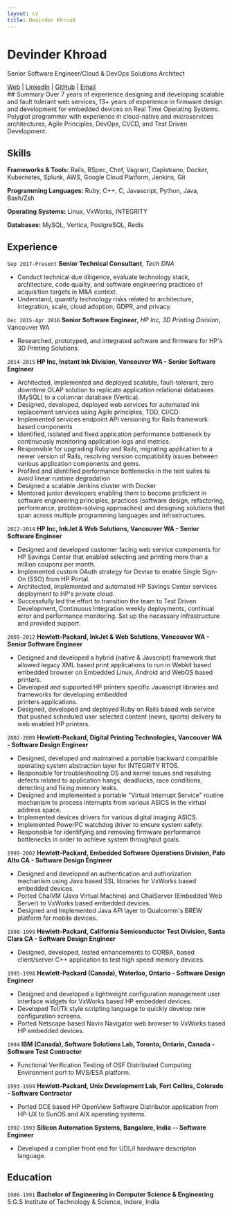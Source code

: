 ```yaml
---
layout: cv
title: Devinder Khroad
---
```


# Devinder Khroad

Senior Software Engineer/Cloud & DevOps Solutions Architect
<div id="webaddress">
<a href="https://dkhroad.github.io">Web</a>
| <a href="https://www.linkedin.com/in/devinderkhroad">LinkedIn</a>
| <a href="https://github.com/dkhroad/">GitHub</a>
| <a href="mailto:khroadd@gmail.com">Email</a>
</div>
## Summary 
Over 7 years of experience designing and developing scalable and fault tolerant 
web services, 13+ years of experience in firmware design and development for embedded devices on Real Time Operating Systems.
Polyglot programmer with experience in cloud-native and microservices architectures, Agile Principles, DevOps, CI/CD, and Test Driven Development. 

## Skills

__Frameworks & Tools:__
Rails, RSpec, Chef, Vagrant, Capistrano, Docker, Kubernetes, Splunk, AWS, Google Cloud Platform, Jenkins, Git

__Programming Languages:__
Ruby, C++, C, Javascript, Python, Java, Bash/Zsh 

__Operating Systems:__
Linux, VxWorks, INTEGRITY 

__Databases:__
MySQL, Vertica, PostgreSQL, Redis

## Experience 
`Sep 2017-Present`
**Senior Technical Consultant**, *Tech DNA*

* Conduct technical due diligence, evaluate technology stack, architecture, code quality, and software
  engineering practices of acquisition targets in M&A context.
* Understand, quantify technology risks related to architecture, integration, scale, cloud adoption, GDPR,
  and privacy.

`Dec 2015-Apr 2016`
__Senior Software Engineer__, *HP Inc, 3D Printing Division*, Vancouver WA

* Researched, prototyped, and integrated software and firmware for HP's 3D Printing Solutions. 


`2014-2015`
__HP Inc, Instant Ink Division, Vancouver WA - Senior Software Engineer__

*  Architected, implemented and deployed scalable, fault-tolerant, zero downtime OLAP solution to replicate
   application relational databases (MySQL) to a columnar database (Vertica).
*  Designed, developed, deployed web services for automated ink replacement services using Agile principles, TDD, CI/CD. 
*  Implemented services endpoint API versioning for Rails framework based components
*  Identified, isolated and fixed application performance bottleneck by continuously monitoring application
   logs and metrics. 
*  Responsible for upgrading Ruby and Rails, migrating application to a newer version of Rails, resolving version compatibility
   issues between various application components and gems.
*  Profiled and identified performance bottlenecks in the test suites to avoid linear runtime degradation  
*  Designed a scalable Jenkins cluster with Docker 
*  Mentored junior developers enabling them to become proficient in software engineering principles, practices
   (software design, refactoring, performance, problem-solving approaches) and designing solutions that span across
   multiple programming languages and infrastructures. 
   
`2012-2014`
__HP Inc, InkJet & Web Solutions, Vancouver WA - Senior Software Engineer__

* Designed and developed customer facing web service components for HP Savings Center that enabled selecting and printing 
  more than a million coupons per month.
* Implemented custom OAuth strategy for Devise to enable Single Sign-On (SSO) from HP Portal.
* Architected, implemented and automated HP Savings Center services deployment to HP's private cloud. 
* Successfully led the effort to transition the team to Test Driven Development, Continuous Integration
  weekly deployments, continual error and performance monitoring. Set up the necessary infrastructure and provided 
  support.


`2009-2012`
__Hewlett-Packard, InkJet & Web Solutions, Vancouver WA - Senior Software Engineer__

* Designed and developed a hybrid (native & Javscript) framework that allowed legacy XML based print 
  applications to run in Webkit based embedded browser on Embedded Linux, Android and WebOS based printers.
* Developed and supported HP printers specific Javascript libraries and frameworks for developing embedded  
  printers applications. 
* Designed, developed and deployed Ruby on Rails based web service that pushed scheduled user selected 
  content (news, sports) delivery to web enabled HP printers. 


`2002-2009`
__Hewlett-Packard, Digital Printing Technologies, Vancouver WA - Software Design Engineer__

* Designed, developed and maintained a portable backward compatible operating system abstraction 
  layer for INTEGRITY RTOS.
* Responsible for troubleshooting OS and kernel issues and resolving defects related to application
  hangs, deadlocks, race conditions, detecting and fixing memory leaks.
* Designed and implemented a portable "Virtual Interrupt Service" routine mechanism to process interrupts
  from various ASICS in the virtual address space.
* Implemented devices drivers for various digital imaging ASICS.
* Implemented PowerPC watchdog driver to ensure system safety.
* Responsible for identifying and removing firmware performance bottlenecks in order to achieve system
  throughput goals. 

`1999-2002`
__Hewlett-Packard, Embedded Software Operations Division, Palo Alto CA - Software Design Engineer__

* Designed and developed an authentication and authorization mechanism using Java based SSL libraries for VxWorks based embedded devices.
* Ported ChaiVM (Java Virtual Machine) and ChaiServer (Embedded Web Server) to VxWorks based embedded devices.
* Designed and Implemented Java API layer to Qualcomm's BREW platform for mobile devices. 

`1998-1999`
__Hewlett-Packard, California Semiconductor Test Division, Santa Clara CA - Software Design Engineer__

* Designed, developed, tested enhancements to CORBA, based client/server C++ application to test high speed memory devices.

`1995-1998`
__Hewlett-Packard (Canada), Waterloo, Ontario - Software Design Engineer__

* Designed and developed a lightweight configuration management user interface widgets for VxWorks based HP embedded devices.
* Developed Tcl/Tk style scripting language to quickly develop new configuration screens.
* Ported Netscape based Navio Navigator web browser to VxWorks based HP embedded devices.

`1994`
__IBM (Canada), Software Solutions Lab, Toronto, Ontario, Canada - Software Test Contractor__

* Functional Verification Testing of OSF Distributed Computing Environment port to MVS/ESA platform.

`1993-1994`
__Hewlett-Packard, Unix Development Lab, Fort Collins, Colorado - Software Contractor__

* Ported DCE based HP OpenView Software Distributor application from HP-UX to SunOS and AIX operating systems. 

`1992-1993`
__Silicon Automation Systems, Bangalore, India -- Software Engineer__

* Developed a compiler front end for UDL/I hardware descripton language.


## Education

`1986-1991`
__Bachelor of Engineering in Computer Science & Engineering__
 S.G.S Institute of Technology & Science, Indore, India
